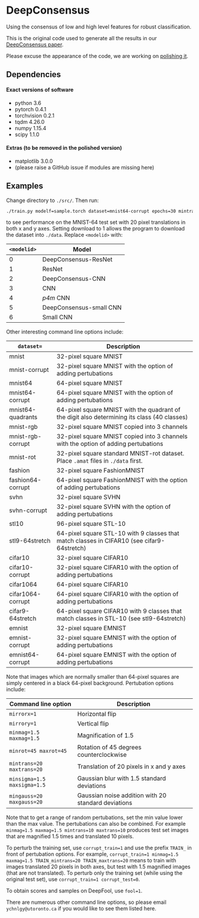 # DeepConsensus

Using the consensus of low and high level features for robust classification.

This is the original code used to generate all the results in our [DeepConsensus paper](https://arxiv.org/abs/1811.07266).

Please excuse the appearance of the code, we are working on [polishing it](https://github.com/ychnlgy/DeepConsensus).

## Dependencies

#### Exact versions of software
- python 3.6
- pytorch 0.4.1
- torchvision 0.2.1
- tqdm 4.26.0
- numpy 1.15.4
- scipy 1.1.0

#### Extras (to be removed in the polished version)
- matplotlib 3.0.0
- (please raise a GitHub issue if modules are missing here) 

## Examples
Change directory to ```./src/```. Then run:
```bash
./train.py modelf=sample.torch dataset=mnist64-corrupt epochs=30 mintrans=20 maxtrans=20 modelid=<modelid> download=1
```
to see performance on the MNIST-64 test set with 20 pixel translations in both x and y axes. Setting download to 1 allows the program to download the dataset into ```./data```. Replace ```<modelid>``` with:

|```<modelid>``` | Model |
|----------------|-------|
| 0              | DeepConsensus-ResNet |
| 1              | ResNet |
| 2              | DeepConsensus-CNN |
| 3              | CNN |
| 4              | _p4m_ CNN |
| 5              | DeepConsensus-small CNN |
| 6              | Small CNN |

Other interesting command line options include:

|```dataset=``` | Description |
|---------------|---------|
| mnist | 32-pixel square MNIST |
| mnist-corrupt | 32-pixel square MNIST with the option of adding pertubations |
| mnist64 | 64-pixel square MNIST |
| mnist64-corrupt | 64-pixel square MNIST with the option of adding pertubations |
| mnist64-quadrants | 64-pixel square MNIST with the quadrant of the digit also determining its class (40 classes) |
| mnist-rgb | 32-pixel square MNIST copied into 3 channels |
| mnist-rgb-corrupt | 32-pixel square MNIST copied into 3 channels with the option of adding pertubations |
| mnist-rot | 32-pixel square standard MNIST-rot dataset. Place ```.amat``` files in ```./data``` first.|
| fashion | 32-pixel square FashionMNIST |
| fashion64-corrupt | 64-pixel square FashionMNIST with the option of adding pertubations |
| svhn | 32-pixel square SVHN |
| svhn-corrupt | 32-pixel square SVHN with the option of adding pertubations |
| stl10 | 96-pixel square STL-10 |
| stl9-64stretch | 64-pixel square STL-10 with 9 classes that match classes in CIFAR10 (see cifar9-64stretch) |
| cifar10 | 32-pixel square CIFAR10 |
| cifar10-corrupt | 32-pixel square CIFAR10 with the option of adding pertubations |
| cifar1064 | 64-pixel square CIFAR10 |
| cifar1064-corrupt | 64-pixel square CIFAR10 with the option of adding pertubations |
| cifar9-64stretch | 64-pixel square CIFAR10 with 9 classes that match classes in STL-10 (see stl9-64stretch) |
| emnist | 32-pixel square EMNIST |
| emnist-corrupt | 32-pixel square EMNIST with the option of adding pertubations |
| emnist64-corrupt | 64-pixel square EMNIST with the option of adding pertubations |

Note that images which are normally smaller than 64-pixel squares are simply centered in a black 64-pixel background. Pertubation options include:

| Command line option | Description |
|---------------------|-------------|
| ```mirrorx=1```     | Horizontal flip |
| ```mirrory=1```     | Vertical flip |
| ```minmag=1.5 maxmag=1.5``` | Magnification of 1.5 |
| ```minrot=45 maxrot=45``` | Rotation of 45 degrees counterclockwise |
| ```mintrans=20 maxtrans=20``` | Translation of 20 pixels in x and y axes |
| ```minsigma=1.5 maxsigma=1.5``` | Gaussian blur with 1.5 standard deviations |
| ```mingauss=20 maxgauss=20``` | Gaussian noise addition with 20 standard deviations |

Note that to get a range of random pertubations, set the min value lower than the max value. The pertubations can also be combined. For example ```minmag=1.5 maxmag=1.5 mintrans=10 maxtrans=10``` produces test set images that are magnified 1.5 times and translated 10 pixels.

To perturb the training set, use ```corrupt_train=1``` and use the prefix ```TRAIN_``` in front of pertubation options. For example, ```corrupt_train=1 minmag=1.5 maxmag=1.5 TRAIN_mintrans=20 TRAIN_maxtrans=20``` means to train with images translated 20 pixels in both axes, but test with 1.5 magnified images (that are not translated). To perturb only the training set (while using the original test set), use ```corrupt_train=1 corrupt_test=0```.

To obtain scores and samples on DeepFool, use ```fool=1```.

There are numerous other command line options, so please email ```ychnlgy@utoronto.ca``` if you would like to see them listed here.
